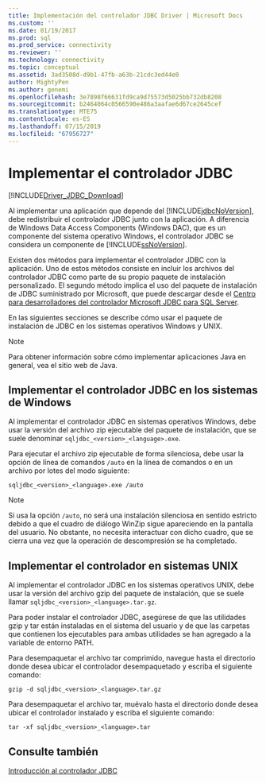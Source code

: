 ```yaml
---
title: Implementación del controlador JDBC Driver | Microsoft Docs
ms.custom: ''
ms.date: 01/19/2017
ms.prod: sql
ms.prod_service: connectivity
ms.reviewer: ''
ms.technology: connectivity
ms.topic: conceptual
ms.assetid: 3ad3508d-d9b1-47fb-a63b-21cdc3ed44e0
author: MightyPen
ms.author: genemi
ms.openlocfilehash: 3e7898f66631fd9ca9d75573d5025bb732db8208
ms.sourcegitcommit: b2464064c0566590e486a3aafae6d67ce2645cef
ms.translationtype: MTE75
ms.contentlocale: es-ES
ms.lasthandoff: 07/15/2019
ms.locfileid: "67956727"
---
```

# <a name="deploying-the-jdbc-driver"></a>Implementar el controlador JDBC
[!INCLUDE[Driver_JDBC_Download](../../includes/driver_jdbc_download.md)]

  Al implementar una aplicación que depende del [!INCLUDE[jdbcNoVersion](../../includes/jdbcnoversion_md.md)], debe redistribuir el controlador JDBC junto con la aplicación. A diferencia de Windows Data Access Components (Windows DAC), que es un componente del sistema operativo Windows, el controlador JDBC se considera un componente de [!INCLUDE[ssNoVersion](../../includes/ssnoversion-md.md)].  
  
 Existen dos métodos para implementar el controlador JDBC con la aplicación. Uno de estos métodos consiste en incluir los archivos del controlador JDBC como parte de su propio paquete de instalación personalizado. El segundo método implica el uso del paquete de instalación de JDBC suministrado por Microsoft, que puede descargar desde el [Centro para desarrolladores del controlador Microsoft JDBC para SQL Server](https://go.microsoft.com/fwlink/?LinkId=70166).  
  
 En las siguientes secciones se describe cómo usar el paquete de instalación de JDBC en los sistemas operativos Windows y UNIX.  
  
> [!NOTE]  
>  Para obtener información sobre cómo implementar aplicaciones Java en general, vea el sitio web de Java.  
  
## <a name="deploying-the-jdbc-driver-on-windows-systems"></a>Implementar el controlador JDBC en los sistemas de Windows  
 Al implementar el controlador JDBC en sistemas operativos Windows, debe usar la versión del archivo zip ejecutable del paquete de instalación, que se suele denominar `sqljdbc_<version>_<language>.exe`.  
  
 Para ejecutar el archivo zip ejecutable de forma silenciosa, debe usar la opción de línea de comandos `/auto` en la línea de comandos o en un archivo por lotes del modo siguiente:  
  
 `sqljdbc_<version>_<language>.exe /auto`  
  
> [!NOTE]  
>  Si usa la opción `/auto`, no será una instalación silenciosa en sentido estricto debido a que el cuadro de diálogo WinZip sigue apareciendo en la pantalla del usuario. No obstante, no necesita interactuar con dicho cuadro, que se cierra una vez que la operación de descompresión se ha completado.  
  
## <a name="deploying-the-driver-on-unix-systems"></a>Implementar el controlador en sistemas UNIX  
 Al implementar el controlador JDBC en los sistemas operativos UNIX, debe usar la versión del archivo gzip del paquete de instalación, que se suele llamar `sqljdbc_<version>_<language>.tar.gz`.  
  
 Para poder instalar el controlador JDBC, asegúrese de que las utilidades gzip y tar están instaladas en el sistema del usuario y de que las carpetas que contienen los ejecutables para ambas utilidades se han agregado a la variable de entorno PATH.  
  
 Para desempaquetar el archivo tar comprimido, navegue hasta el directorio donde desea ubicar el controlador desempaquetado y escriba el siguiente comando:  
  
 `gzip -d sqljdbc_<version>_<language>.tar.gz`  
  
 Para desempaquetar el archivo tar, muévalo hasta el directorio donde desea ubicar el controlador instalado y escriba el siguiente comando:  
  
 `tar -xf sqljdbc_<version>_<language>.tar`  
  
## <a name="see-also"></a>Consulte también  
 [Introducción al controlador JDBC](../../connect/jdbc/overview-of-the-jdbc-driver.md)  
  
  
